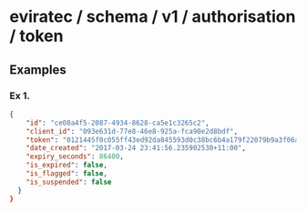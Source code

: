 # eviratec / schema / v1 / authorisation / token

## Examples

### Ex 1.

```json
{
    "id": "ce08a4f5-2087-4934-8628-ca5e1c3265c2",
    "client_id": "093e631d-77e8-46e8-925a-fca90e2d8bdf",
    "token": "0121445f0c055ff43ed92da845593d0c38bc6b4a179f22079b9a3f06aaf633d1",
    "date_created": "2017-03-24 23:41:56.235902530+11:00",
    "expiry_seconds": 86400,
    "is_expired": false,
    "is_flagged": false,
    "is_suspended": false
  }
}
```

